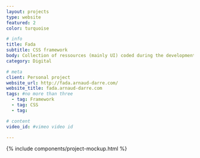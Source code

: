 ```yaml
---
layout: projects
type: website
featured: 2
color: turquoise

# info
title: Fada
subtitle: CSS framework
body: Collection of ressources (mainly UI) coded during the development of the web projects I worked on and brought together.
category: Digital

# meta
client: Personal project
website_url: http://fada.arnaud-darre.com/
website_title: fada.arnaud-darre.com
tags: #no more than three
  - tag: Framework
  - tag: CSS
  - tag: 

# content
video_id: #vimeo video id

---
```


{% include components/project-mockup.html %}